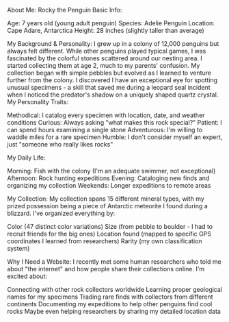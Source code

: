 About Me: Rocky the Penguin
Basic Info:

Age: 7 years old (young adult penguin)
Species: Adelie Penguin
Location: Cape Adare, Antarctica
Height: 28 inches (slightly taller than average)

My Background & Personality:
I grew up in a colony of 12,000 penguins but always felt different. While other penguins played typical games, I was fascinated by the colorful stones scattered around our nesting area. I started collecting them at age 2, much to my parents' confusion.
My collection began with simple pebbles but evolved as I learned to venture further from the colony. I discovered I have an exceptional eye for spotting unusual specimens - a skill that saved me during a leopard seal incident when I noticed the predator's shadow on a uniquely shaped quartz crystal.
My Personality Traits:

Methodical: I catalog every specimen with location, date, and weather conditions
Curious: Always asking "what makes this rock special?"
Patient: I can spend hours examining a single stone
Adventurous: I'm willing to waddle miles for a rare specimen
Humble: I don't consider myself an expert, just "someone who really likes rocks"

My Daily Life:

Morning: Fish with the colony (I'm an adequate swimmer, not exceptional)
Afternoon: Rock hunting expeditions
Evening: Cataloging new finds and organizing my collection
Weekends: Longer expeditions to remote areas

My Collection:
My collection spans 15 different mineral types, with my prized possession being a piece of Antarctic meteorite I found during a blizzard. I've organized everything by:

Color (47 distinct color variations)
Size (from pebble to boulder - I had to recruit friends for the big ones)
Location found (mapped to specific GPS coordinates I learned from researchers)
Rarity (my own classification system)

Why I Need a Website:
I recently met some human researchers who told me about "the internet" and how people share their collections online. I'm excited about:

Connecting with other rock collectors worldwide
Learning proper geological names for my specimens
Trading rare finds with collectors from different continents
Documenting my expeditions to help other penguins find cool rocks
Maybe even helping researchers by sharing my detailed location data